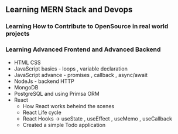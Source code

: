 ## Learning MERN Stack and Devops 
### Learning How to Contribute to OpenSource in real world projects 
### Learning Advanced Frontend and Advanced Backend 

- HTML CSS
- JavaScript basics - loops , variable declaration
- JavaScript advance - promises , callback , async/await
- NodeJs - backend HTTP
- MongoDB
- PostgreSQL and using Primsa ORM
- React
   - How React works beheind the scenes
   - React Life cycle
   - React Hooks -> useState , useEffect , useMemo , useCallback
   - Created a simple Todo application

